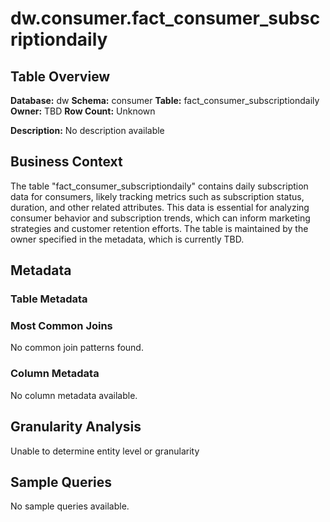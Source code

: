 # dw.consumer.fact_consumer_subscriptiondaily

## Table Overview

**Database:** dw
**Schema:** consumer
**Table:** fact_consumer_subscriptiondaily
**Owner:** TBD
**Row Count:** Unknown

**Description:** No description available

## Business Context

The table "fact_consumer_subscriptiondaily" contains daily subscription data for consumers, likely tracking metrics such as subscription status, duration, and other related attributes. This data is essential for analyzing consumer behavior and subscription trends, which can inform marketing strategies and customer retention efforts. The table is maintained by the owner specified in the metadata, which is currently TBD.

## Metadata

### Table Metadata


### Most Common Joins

No common join patterns found.

### Column Metadata

No column metadata available.

## Granularity Analysis

Unable to determine entity level or granularity

## Sample Queries

No sample queries available.
